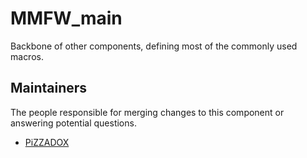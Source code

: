 MMFW_main
========

Backbone of other components, defining most of the commonly used macros.

## Maintainers

The people responsible for merging changes to this component or answering potential questions.

- [PiZZADOX](https://github.com/PiZZAD0X)
